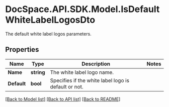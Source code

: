 # DocSpace.API.SDK.Model.IsDefaultWhiteLabelLogosDto
The default white label logos parameters.

## Properties

Name | Type | Description | Notes
------------ | ------------- | ------------- | -------------
**Name** | **string** | The white label logo name. | 
**Default** | **bool** | Specifies if the white label logo is default or not. | 

[[Back to Model list]](../README.md#documentation-for-models) [[Back to API list]](../README.md#documentation-for-api-endpoints) [[Back to README]](../README.md)

